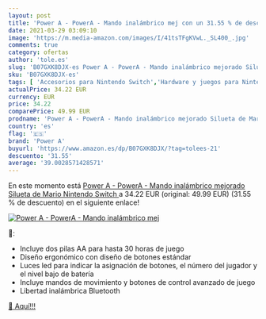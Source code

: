 ```yaml
---
layout: post
title: 'Power A - PowerA - Mando inalámbrico mej con un 31.55 % de descuento'
date: 2021-03-29 03:09:10
image: 'https://m.media-amazon.com/images/I/41tsTFgKVwL._SL400_.jpg'
comments: true
category: ofertas
author: 'tole.es'
slug: 'B07GXK8DJX-es Power A - PowerA - Mando inalámbrico mejorado Silueta de...'
sku: 'B07GXK8DJX-es'
tags: [ 'Accesorios para Nintendo Switch','Hardware y juegos para Nintendo Switch','Mandos para Nintendo Switch','Videojuegos','nintendo','power a', ]
actualPrice: 34.22 EUR
currency: EUR
price: 34.22
comparePrice: 49.99 EUR
prodname: 'Power A - PowerA - Mando inalámbrico mejorado Silueta de Mario  Nintendo Switch '
country: 'es'
flag: '🇪🇸'
brand: 'Power A'
buyurl: 'https://www.amazon.es/dp/B07GXK8DJX/?tag=tolees-21'
descuento: '31.55'
average: '39.0028571428571'
---
```


En este momento está [Power A - PowerA - Mando inalámbrico mejorado Silueta de Mario  Nintendo Switch ](https://www.amazon.es/dp/B07GXK8DJX/?tag=tolees-21) a 34.22 EUR (original: 49.99 EUR) (31.55 %  de descuento) en el siguiente enlace!

[![Power A - PowerA - Mando inalámbrico mej](https://m.media-amazon.com/images/I/41tsTFgKVwL._SL400_.jpg)](https://www.amazon.es/dp/B07GXK8DJX/?tag=tolees-21)

🔎:

- Incluye dos pilas AA para hasta 30 horas de juego
- Diseño ergonómico con diseño de botones estándar
- Luces led para indicar la asignación de botones, el número del jugador y el nivel bajo de batería
- Incluye mandos de movimiento y botones de control avanzado de juego
- Libertad inalámbrica Bluetooth

[🛒 Aquí!!!](https://www.amazon.es/dp/B07GXK8DJX/?tag=tolees-21)
